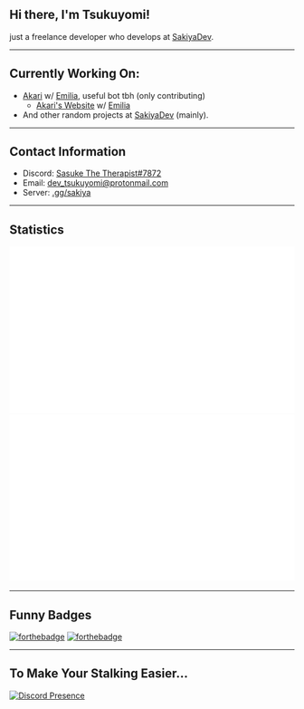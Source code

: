 ## Hi there, I'm Tsukuyomi!

just a freelance developer who develops at [SakiyaDev](https://github.com/SakiyaDev).

_____

## Currently Working On:

- [Akari](https://top.gg/bot/881278261315895397) w/ [Emilia](https://github.com/EmiliaShiori), useful bot tbh (only contributing)
     - [Akari's Website](https://akaribot.net/) w/ [Emilia](https://github.com/EmiliaShiori)
- And other random projects at [SakiyaDev](https://github.com/SakiyaDev) (mainly).

_____

## Contact Information

- Discord: [Sasuke The Therapist#7872](https://discord.com/users/716466779836383243)
- Email: [dev_tsukuyomi@protonmail.com](mailto:dev_tsukuyomi@protonmail.com)
- Server: [.gg/sakiya](https://discord.gg/ffyWU2hCBs)

_____

## Statistics

![](https://raw.githubusercontent.com/tsukuyomiotoko/gt-stats/master/generated/overview.svg#gh-dark-mode-only)
![](https://raw.githubusercontent.com/tsukuyomiotoko/gt-stats/master/generated/languages.svg#gh-dark-mode-only)

_____

## Funny Badges

[![forthebadge](https://forthebadge.com/images/badges/you-didnt-ask-for-this.svg)](https://forthebadge.com)
[![forthebadge](https://forthebadge.com/images/badges/0-percent-optimized.svg)](https://forthebadge.com)

_____

## To Make Your Stalking Easier... 

[![Discord Presence](https://lanyard.cnrad.dev/api/716466779836383243)](https://discord.com/users/716466779836383243)
